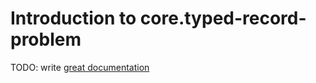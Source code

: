 # Introduction to core.typed-record-problem

TODO: write [great documentation](http://jacobian.org/writing/great-documentation/what-to-write/)
